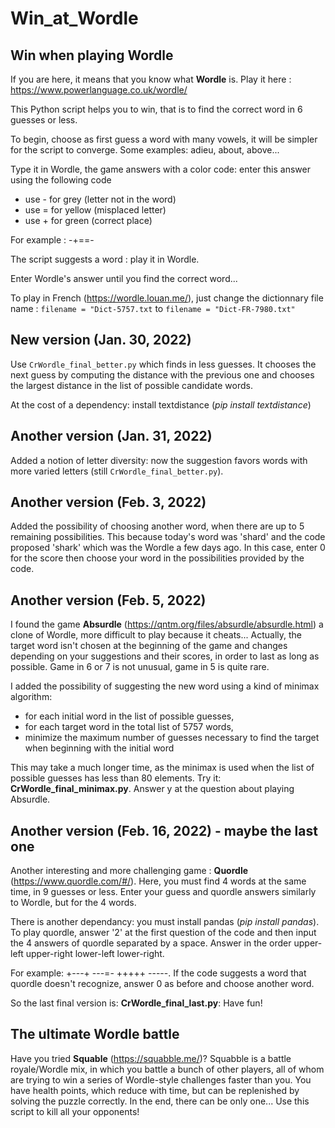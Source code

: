 # Win_at_Wordle
## Win when playing Wordle

If you are here, it means that you know what **Wordle** is. Play it here : https://www.powerlanguage.co.uk/wordle/

This Python script helps you to win, that is to find the correct word in 6 guesses or less.

To begin, choose as first guess a word with many vowels, it will be simpler for the script to converge. Some examples: adieu, about, above...

Type it in Wordle, the game answers with a color code: enter this answer using the following code
* use - for grey (letter not in the word)
* use = for yellow (misplaced letter)
* use + for green (correct place)

For example : -+==-

The script suggests a word : play it in Wordle.

Enter Wordle's answer until you find the correct word...

To play in French (https://wordle.louan.me/), just change the dictionnary file name :
```filename = "Dict-5757.txt```
to
```filename = "Dict-FR-7980.txt"```

## New version (Jan. 30, 2022)
Use `CrWordle_final_better.py` which finds in less guesses. It chooses the next guess by computing the distance with the previous one and chooses the largest distance in the list of possible candidate words.

At the cost of a dependency: install textdistance (*pip install textdistance*)

## Another version (Jan. 31, 2022)
Added a notion of letter diversity: now the suggestion  favors words with more varied letters (still `CrWordle_final_better.py`).

## Another version (Feb. 3, 2022)
Added the possibility of choosing another word, when there are up to 5 remaining possibilities. This because today's word was 'shard' and the code proposed 'shark' which was the Wordle a few days ago. In this case, enter 0 for the score then choose your word in the possibilities provided by the code.

## Another version (Feb. 5, 2022)
I found the game **Absurdle** (https://qntm.org/files/absurdle/absurdle.html) a clone of Wordle, more difficult to play because it cheats... Actually, the target word isn't chosen at the beginning of the game and changes depending on your suggestions and their scores, in order to last as long as possible. Game in 6 or 7 is not unusual, game in 5 is quite rare.

I added the possibility of suggesting the new word using a kind of minimax algorithm: 
* for each initial word in the list of possible guesses, 
* for each target word in the total list of 5757 words, 
* minimize the maximum number of guesses necessary to find the target when beginning with the initial word

This may take a much longer time, as the minimax is used when the list of possible guesses has less than 80 elements. Try it: **CrWordle_final_minimax.py**. Answer y at the question about playing Absurdle.

## Another version (Feb. 16, 2022) - maybe the last one
Another interesting and more challenging game : **Quordle** (https://www.quordle.com/#/). Here, you must find 4 words at the same time, in 9 guesses or less. Enter your guess and quordle answers similarly to Wordle, but for the 4 words.

There is another dependancy: you must install pandas (*pip install pandas*). To play quordle, answer '2' at the first question of the code and then input the 4 answers of quordle separated by a space. Answer in the order upper-left upper-right lower-left lower-right. 

For example: +---+ ---=- +++++ -----. If the code suggests a word that quordle doesn't recognize, answer 0 as before and choose another word.

So the last final version is: **CrWordle_final_last.py**: Have fun!

## The ultimate Wordle battle
Have you tried **Squable** (https://squabble.me/)? Squabble is a battle royale/Wordle mix, in which you battle a bunch of other players, all of whom are trying to win a series of Wordle-style challenges faster than you. You have health points, which reduce with time, but can be replenished by solving the puzzle correctly. In the end, there can be only one... Use this script to kill all your opponents!
